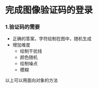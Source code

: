 # 完成图像验证码的登录

### 1.验证码的需要

- 正确的答案，字符绘制在图中，随机生成
- 增加难度
  - 绘制干扰线
  - 颜色随机
  - 绘制噪点
  - 模糊

以上可以用面向对象的方法